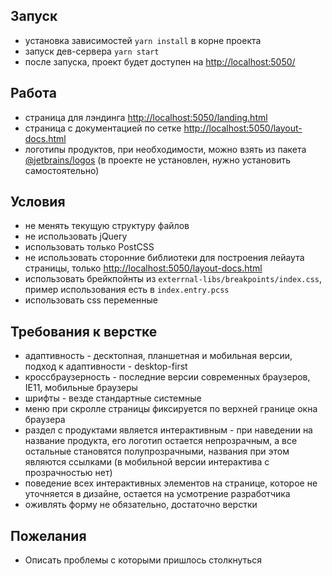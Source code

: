 ## Запуск
- установка зависимостей `yarn install` в корне проекта
- запуск дев-сервера `yarn start`
- после запуска, проект будет доступен на [http://localhost:5050/](http://localhost:5050/)
 
 
## Работа
- страница для лэндинга [http://localhost:5050/landing.html](http://localhost:5050/landing.html)
- страница с документацией по сетке [http://localhost:5050/layout-docs.html](http://localhost:5050/layout-docs.html)
- логотипы продуктов, при необходимости, можно взять из пакета [@jetbrains/logos](https://www.npmjs.com/package/@jetbrains/logos) (в проекте не установлен, нужно установить самостоятельно)

## Условия
- не менять текущую структуру файлов
- не использовать jQuery
- использовать только PostCSS
- не использовать сторонние библиотеки для построения лейаута страницы, только [http://localhost:5050/layout-docs.html](http://localhost:5050/layout-docs.html)
- использовать брейкпойнты из `exterrnal-libs/breakpoints/index.css`, пример использования есть в `index.entry.pcss`
- использовать css переменные

## Требования к верстке
- адаптивность - десктопная, планшетная и мобильная версии, подход к адаптивности - desktop-first
- кроссбраузерность - последние версии современных браузеров, IE11, мобильные браузеры
- шрифты - везде стандартные системные
- меню при скролле страницы фиксируется по верхней границе окна браузера
- раздел с продуктами является интерактивным - при наведении на название продукта, его логотип остается непрозрачным, а все остальные становятся полупрозрачными, названия при этом являются ссылками (в мобильной версии интерактива с прозрачностью нет)
- поведение всех интерактивных элементов на странице, которое не уточняется в дизайне, остается на усмотрение разработчика
- оживлять форму не обязательно, достаточно верстки

## Пожелания
- Описать проблемы с которыми пришлось столкнуться
